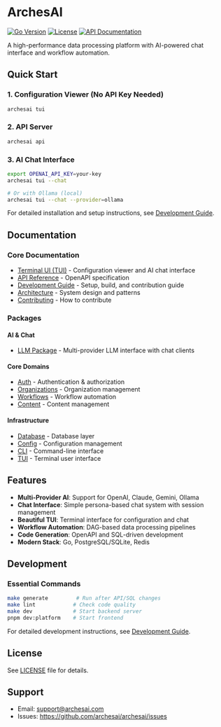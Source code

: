 # ArchesAI

[![Go Version](https://img.shields.io/badge/go-1.21+-00ADD8?style=flat-square)](https://go.dev/)
[![License](https://img.shields.io/badge/license-Proprietary-red?style=flat-square)](LICENSE)
[![API Documentation](https://img.shields.io/badge/API-OpenAPI%203.0-green?style=flat-square)](http://localhost:8080/docs)

A high-performance data processing platform with AI-powered chat interface and workflow automation.

## Quick Start

### 1. Configuration Viewer (No API Key Needed)

```bash
archesai tui
```

### 2. API Server

```bash
archesai api
```

### 3. AI Chat Interface

```bash
export OPENAI_API_KEY=your-key
archesai tui --chat

# Or with Ollama (local)
archesai tui --chat --provider=ollama
```

For detailed installation and setup instructions, see [Development Guide](docs/DEVELOPMENT.md).

## Documentation

### Core Documentation

- [Terminal UI (TUI)](docs/TUI.md) - Configuration viewer and AI chat interface
- [API Reference](api/openapi.yaml) - OpenAPI specification
- [Development Guide](docs/DEVELOPMENT.md) - Setup, build, and contribution guide
- [Architecture](docs/ARCHITECTURE.md) - System design and patterns
- [Contributing](docs/CONTRIBUTING.md) - How to contribute

### Packages

#### AI & Chat

- [LLM Package](internal/llm/) - Multi-provider LLM interface with chat clients

#### Core Domains

- [Auth](internal/auth/) - Authentication & authorization
- [Organizations](internal/organizations/) - Organization management
- [Workflows](internal/workflows/) - Workflow automation
- [Content](internal/content/) - Content management

#### Infrastructure

- [Database](internal/database/) - Database layer
- [Config](internal/config/) - Configuration management
- [CLI](internal/cli/) - Command-line interface
- [TUI](internal/tui/) - Terminal user interface

## Features

- **Multi-Provider AI**: Support for OpenAI, Claude, Gemini, Ollama
- **Chat Interface**: Simple persona-based chat system with session management
- **Beautiful TUI**: Terminal interface for configuration and chat
- **Workflow Automation**: DAG-based data processing pipelines
- **Code Generation**: OpenAPI and SQL-driven development
- **Modern Stack**: Go, PostgreSQL/SQLite, Redis

## Development

### Essential Commands

```bash
make generate         # Run after API/SQL changes
make lint            # Check code quality
make dev             # Start backend server
pnpm dev:platform    # Start frontend
```

For detailed development instructions, see [Development Guide](docs/DEVELOPMENT.md).

## License

See [LICENSE](LICENSE) file for details.

## Support

- Email: support@archesai.com
- Issues: https://github.com/archesai/archesai/issues
